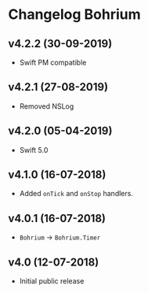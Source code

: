 # Changelog Bohrium

## v4.2.2 (30-09-2019)
- Swift PM compatible

## v4.2.1 (27-08-2019)
- Removed NSLog

## v4.2.0 (05-04-2019)
- Swift 5.0

## v4.1.0 (16-07-2018)
- Added `onTick` and `onStop` handlers.

## v4.0.1 (16-07-2018)
- `Bohrium` -> `Bohrium.Timer`

## v4.0 (12-07-2018)
- Initial public release
